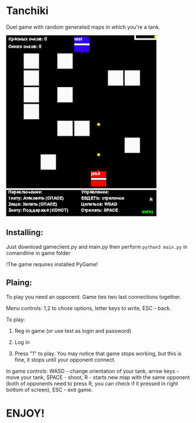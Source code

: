 # Tanchiki

Duel game with random generated maps in which you're a tank.

![вдохновение](/pic.png)

## Installing:

Just download gameclient.py and main.py then perform ``` python3 main.py ``` in comandline in game folder

!The game requires installed PyGame!

## Plaing:

To play you need an opponent. Game ties two last connections together.

Menu controls: 1,2 to chose options, letter keys to write, ESC - back.

To play:

1. Reg in game (or use test as login and password)

2. Log in

3. Press "1" to play. You may notice that game stops working, but this is fine, it stops until your opponent connect. 

In game controls: WASD - change orientation of your tank, arrow keys - move your tank, SPACE - shoot, R - starts new map with the same opponent (both of opponents need to press R, you can check if it pressed in right bottom of screen), ESC - exit game.

# ENJOY!
